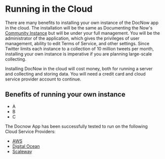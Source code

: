 # Running in the Cloud


There are many benefits to installing your own instance of the DocNow app in the cloud. The installation will be the same as Documenting the Now's [Community Instance](https://community.docnow.io) but will be under your full management. You will be the administrator of the application, which gives the privileges of user management, ability to edit Terms of Service, and other settings. Since Twitter limits each instance to a collection of 10 million tweets per month, installing your own instance is imperative if you are planning large-scale collecting. 

Installing DocNow in the cloud will cost money, both for running a server and collecting and storing data. You will need a credit card and cloud service provider account to continue.  

## Benefits of running your own instance
* A
* B
* C

The Docnow App has been successfully tested to run on the following Cloud Service Providers:

* [AWS](https://docnow.readthedocs.io/en/latest/cloud/aws/)
* [Digital Ocean](https://docnow.readthedocs.io/en/latest/cloud/digital-ocean/)
* [Scaleway](https://docnow.readthedocs.io/en/latest/cloud/scaleway/)
